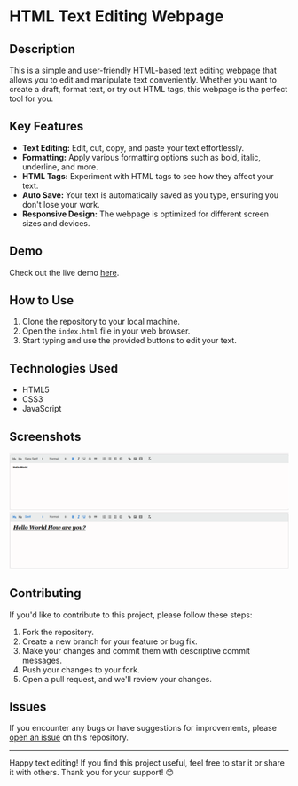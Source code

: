# HTML Text Editing Webpage

## Description
This is a simple and user-friendly HTML-based text editing webpage that allows you to edit and manipulate text conveniently. Whether you want to create a draft, format text, or try out HTML tags, this webpage is the perfect tool for you.

## Key Features

- **Text Editing:** Edit, cut, copy, and paste your text effortlessly.
- **Formatting:** Apply various formatting options such as bold, italic, underline, and more.
- **HTML Tags:** Experiment with HTML tags to see how they affect your text.
- **Auto Save:** Your text is automatically saved as you type, ensuring you don't lose your work.
- **Responsive Design:** The webpage is optimized for different screen sizes and devices.

## Demo

Check out the live demo [here](https://omkaarr1.github.io/CodeClauseInternship_Text_Editor/).

## How to Use

1. Clone the repository to your local machine.
2. Open the `index.html` file in your web browser.
3. Start typing and use the provided buttons to edit your text.

## Technologies Used

- HTML5
- CSS3
- JavaScript

## Screenshots

![Screenshot 1](img/1.png)
![Screenshot 2](img/2.png)

## Contributing

If you'd like to contribute to this project, please follow these steps:

1. Fork the repository.
2. Create a new branch for your feature or bug fix.
3. Make your changes and commit them with descriptive commit messages.
4. Push your changes to your fork.
5. Open a pull request, and we'll review your changes.

## Issues

If you encounter any bugs or have suggestions for improvements, please [open an issue](link_to_your_repository_issues) on this repository.

---

Happy text editing! If you find this project useful, feel free to star it or share it with others. Thank you for your support! 😊
